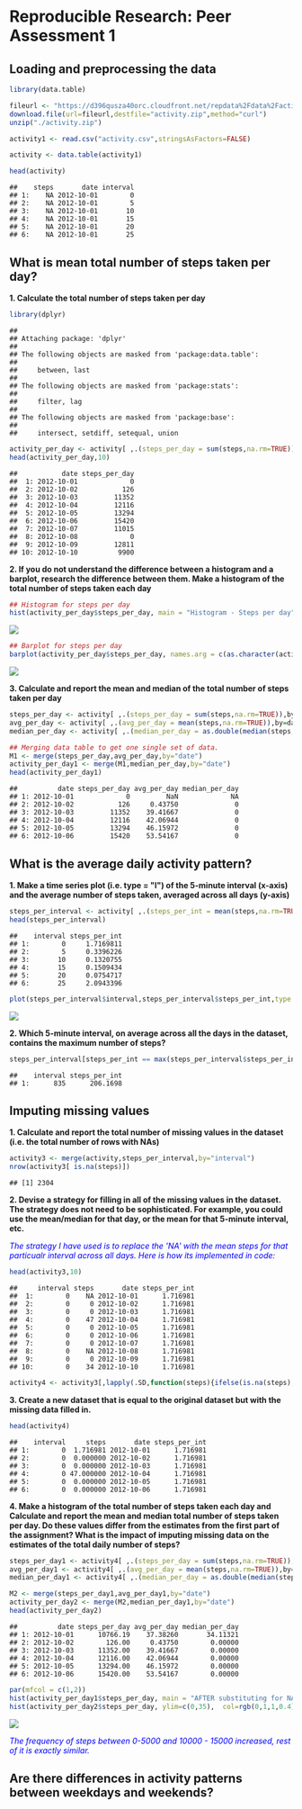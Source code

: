 # Reproducible Research: Peer Assessment 1


## Loading and preprocessing the data


```r
library(data.table)

fileurl <- "https://d396qusza40orc.cloudfront.net/repdata%2Fdata%2Factivity.zip"
download.file(url=fileurl,destfile="activity.zip",method="curl")
unzip("./activity.zip")

activity1 <- read.csv("activity.csv",stringsAsFactors=FALSE)

activity <- data.table(activity1)

head(activity)
```

```
##    steps       date interval
## 1:    NA 2012-10-01        0
## 2:    NA 2012-10-01        5
## 3:    NA 2012-10-01       10
## 4:    NA 2012-10-01       15
## 5:    NA 2012-10-01       20
## 6:    NA 2012-10-01       25
```

## What is mean total number of steps taken per day?

**1. Calculate the total number of steps taken per day**

```r
library(dplyr)
```

```
## 
## Attaching package: 'dplyr'
## 
## The following objects are masked from 'package:data.table':
## 
##     between, last
## 
## The following objects are masked from 'package:stats':
## 
##     filter, lag
## 
## The following objects are masked from 'package:base':
## 
##     intersect, setdiff, setequal, union
```

```r
activity_per_day <- activity[ ,.(steps_per_day = sum(steps,na.rm=TRUE)),by=date]
head(activity_per_day,10)
```

```
##           date steps_per_day
##  1: 2012-10-01             0
##  2: 2012-10-02           126
##  3: 2012-10-03         11352
##  4: 2012-10-04         12116
##  5: 2012-10-05         13294
##  6: 2012-10-06         15420
##  7: 2012-10-07         11015
##  8: 2012-10-08             0
##  9: 2012-10-09         12811
## 10: 2012-10-10          9900
```


**2. If you do not understand the difference between a histogram and a barplot, research the difference between them. Make a histogram of the total number of steps taken each day**

```r
## Histogram for steps per day
hist(activity_per_day$steps_per_day, main = "Histogram - Steps per day", xlab = "Steps", col=rainbow(10), ylim=c(0,35))
```

![](PA1_template_files/figure-html/unnamed-chunk-3-1.png) 

```r
## Barplot for steps per day
barplot(activity_per_day$steps_per_day, names.arg = c(as.character(activity_per_day$date)), cex.axis=1, cex.names =0.5, las=2 , col=rainbow(10),main = "Barplot - Steps per day")
```

![](PA1_template_files/figure-html/unnamed-chunk-3-2.png) 


**3. Calculate and report the mean and median of the total number of steps taken per day**

```r
steps_per_day <- activity[ ,.(steps_per_day = sum(steps,na.rm=TRUE)),by=date]
avg_per_day <- activity[ ,.(avg_per_day = mean(steps,na.rm=TRUE)),by=date]
median_per_day <- activity[ ,.(median_per_day = as.double(median(steps,na.rm=TRUE))),by=date]

## Merging data table to get one single set of data. 
M1 <- merge(steps_per_day,avg_per_day,by="date")
activity_per_day1 <- merge(M1,median_per_day,by="date")
head(activity_per_day1)
```

```
##          date steps_per_day avg_per_day median_per_day
## 1: 2012-10-01             0         NaN             NA
## 2: 2012-10-02           126     0.43750              0
## 3: 2012-10-03         11352    39.41667              0
## 4: 2012-10-04         12116    42.06944              0
## 5: 2012-10-05         13294    46.15972              0
## 6: 2012-10-06         15420    53.54167              0
```

## What is the average daily activity pattern?

**1. Make a time series plot (i.e. type = "l") of the 5-minute interval (x-axis) and the average number of steps taken, averaged across all days (y-axis)**

```r
steps_per_interval <- activity[ ,.(steps_per_int = mean(steps,na.rm=TRUE)),by=interval]
head(steps_per_interval)
```

```
##    interval steps_per_int
## 1:        0     1.7169811
## 2:        5     0.3396226
## 3:       10     0.1320755
## 4:       15     0.1509434
## 5:       20     0.0754717
## 6:       25     2.0943396
```

```r
plot(steps_per_interval$interval,steps_per_interval$steps_per_int,type = "l",ylab = "Average across dates",xlab = "Interval", cex.axis=0.5,col=rainbow(10),main="Average Steps across interval ")
```

![](PA1_template_files/figure-html/unnamed-chunk-5-1.png) 


**2. Which 5-minute interval, on average across all the days in the dataset, contains the maximum number of steps?**

```r
steps_per_interval[steps_per_int == max(steps_per_interval$steps_per_int)]
```

```
##    interval steps_per_int
## 1:      835      206.1698
```

## Imputing missing values
**1. Calculate and report the total number of missing values in the dataset (i.e. the total number of rows with NAs)**

```r
activity3 <- merge(activity,steps_per_interval,by="interval")
nrow(activity3[ is.na(steps)])
```

```
## [1] 2304
```


**2. Devise a strategy for filling in all of the missing values in the dataset. The strategy does not need to be sophisticated. For example, you could use the mean/median for that day, or the mean for that 5-minute interval, etc.**

<i><span style="color:blue">The strategy I have used is to replace the 'NA' with the mean steps for that particualr interval across all days. Here is how its implemented in code:</span></i>

```r
head(activity3,10)
```

```
##     interval steps       date steps_per_int
##  1:        0    NA 2012-10-01      1.716981
##  2:        0     0 2012-10-02      1.716981
##  3:        0     0 2012-10-03      1.716981
##  4:        0    47 2012-10-04      1.716981
##  5:        0     0 2012-10-05      1.716981
##  6:        0     0 2012-10-06      1.716981
##  7:        0     0 2012-10-07      1.716981
##  8:        0    NA 2012-10-08      1.716981
##  9:        0     0 2012-10-09      1.716981
## 10:        0    34 2012-10-10      1.716981
```

```r
activity4 <- activity3[,lapply(.SD,function(steps){ifelse(is.na(steps),steps_per_int,steps)})]
```


**3. Create a new dataset that is equal to the original dataset but with the missing data filled in.**

```r
head(activity4)
```

```
##    interval     steps       date steps_per_int
## 1:        0  1.716981 2012-10-01      1.716981
## 2:        0  0.000000 2012-10-02      1.716981
## 3:        0  0.000000 2012-10-03      1.716981
## 4:        0 47.000000 2012-10-04      1.716981
## 5:        0  0.000000 2012-10-05      1.716981
## 6:        0  0.000000 2012-10-06      1.716981
```


**4. Make a histogram of the total number of steps taken each day and Calculate and report the mean and median total number of steps taken per day. Do these values differ from the estimates from the first part of the assignment? What is the impact of imputing missing data on the estimates of the total daily number of steps?**

```r
steps_per_day1 <- activity4[ ,.(steps_per_day = sum(steps,na.rm=TRUE)),by=date]
avg_per_day1 <- activity4[ ,.(avg_per_day = mean(steps,na.rm=TRUE)),by=date]
median_per_day1 <- activity4[ ,.(median_per_day = as.double(median(steps,na.rm=TRUE))),by=date]    

M2 <- merge(steps_per_day1,avg_per_day1,by="date")
activity_per_day2 <- merge(M2,median_per_day1,by="date")
head(activity_per_day2)
```

```
##          date steps_per_day avg_per_day median_per_day
## 1: 2012-10-01      10766.19    37.38260       34.11321
## 2: 2012-10-02        126.00     0.43750        0.00000
## 3: 2012-10-03      11352.00    39.41667        0.00000
## 4: 2012-10-04      12116.00    42.06944        0.00000
## 5: 2012-10-05      13294.00    46.15972        0.00000
## 6: 2012-10-06      15420.00    53.54167        0.00000
```

```r
par(mfcol = c(1,2))
hist(activity_per_day1$steps_per_day, main = "AFTER substituting for NA", ylim=c(0,35),xlab = "Steps", col=rgb(1,1,0,0.7))
hist(activity_per_day2$steps_per_day, ylim=c(0,35),  col=rgb(0,1,1,0.4), main = "BEFORE substituting for NA", xlab = "Steps")
```

![](PA1_template_files/figure-html/unnamed-chunk-10-1.png) 

<i><span style="color:blue">The frequency of steps between 0-5000 and 10000 - 15000  increased, rest of it is exactly similar.</span></i>


## Are there differences in activity patterns between weekdays and weekends?
